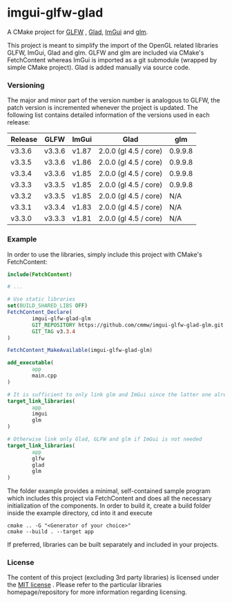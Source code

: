 # imgui-glfw-glad

A CMake project for [GLFW](https://github.com/glfw/glfw)
, [Glad](https://gen.glad.sh/), [ImGui](https://github.com/ocornut/imgui) and
[glm](https://github.com/g-truc/glm).

This project is meant to simplify the import of the OpenGL related libraries
GLFW, ImGui, Glad and glm. GLFW and glm are included via CMake's FetchContent
whereas ImGui is imported as a git submodule (wrapped by simple CMake project).
Glad is added manually via source code.

### Versioning

The major and minor part of the version number is analogous to GLFW, the patch
version is incremented whenever the project is updated. The following list
contains detailed information of the versions used in each release:

| Release | GLFW   | ImGui | Glad                  | glm     |
|---------|--------|-------|-----------------------|---------|
| v3.3.6  | v3.3.6 | v1.87 | 2.0.0 (gl 4.5 / core) | 0.9.9.8 |
| v3.3.5  | v3.3.6 | v1.86 | 2.0.0 (gl 4.5 / core) | 0.9.9.8 |
| v3.3.4  | v3.3.6 | v1.85 | 2.0.0 (gl 4.5 / core) | 0.9.9.8 |
| v3.3.3  | v3.3.5 | v1.85 | 2.0.0 (gl 4.5 / core) | 0.9.9.8 |
| v3.3.2  | v3.3.5 | v1.85 | 2.0.0 (gl 4.5 / core) | N/A     |
| v3.3.1  | v3.3.4 | v1.83 | 2.0.0 (gl 4.5 / core) | N/A     |
| v3.3.0  | v3.3.3 | v1.81 | 2.0.0 (gl 4.5 / core) | N/A     |

### Example

In order to use the libraries, simply include this project with CMake's
FetchContent:

```cmake
include(FetchContent)

# ...

# Use static libraries
set(BUILD_SHARED_LIBS OFF)
FetchContent_Declare(
        imgui-glfw-glad-glm
        GIT_REPOSITORY https://github.com/cmmw/imgui-glfw-glad-glm.git
        GIT_TAG v3.3.4
)

FetchContent_MakeAvailable(imgui-glfw-glad-glm)

add_executable(
        app
        main.cpp
)

# It is sufficient to only link glm and ImGui since the latter one already contains Glad and GLFW
target_link_libraries(
        app
        imgui
        glm
)

# Otherwise link only Glad, GLFW and glm if ImGui is not needed
target_link_libraries(
        app
        glfw
        glad
        glm
)

```

The folder example provides a minimal, self-contained sample program which
includes this project via FetchContent and does all the necessary initialization
of the components. In order to build it, create a build folder inside the
example directory, cd into it and execute

```shell
cmake .. -G "<Generator of your choice>"
cmake --build . --target app
```

If preferred, libraries can be built separately and included in your projects.

### License

The content of this project (excluding 3rd party libraries) is licensed under
the [MIT license](https://github.com/cmmw/imgui-glfw-glad/blob/master/LICENSE.md)
. Please refer to the particular libraries homepage/repository for more
information regarding licensing.